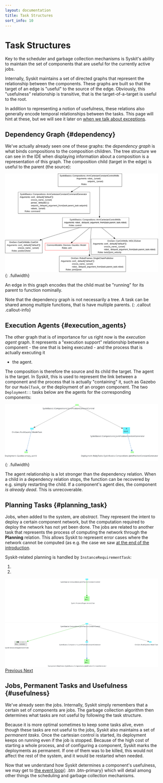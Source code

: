 ```yaml
---
layout: documentation
title: Task Structures
sort_info: 10
---
```


# Task Structures

Key to the scheduler and garbage collection mechanisms is Syskit's ability to
maintain the set of components that are useful for the currently active jobs.

Internally, Syskit maintains a set of directed graphs that represent the
relationship between the components. These graphs are built so that the target
of an edge is "useful" to the source of the edge. Obviously, this "usefulness"
relationship is transitive, that is the target-of-a-target is useful to the
root.

In addition to representing a notion of usefulness, these relations also generally
encode temporal relationships between the tasks. This page will hint at these, but
we will see it later on [when we talk about exceptions](exceptions.html).

## Dependency Graph {#dependency}

We've actually already seen one of these graphs: the _dependency graph_ is what
binds compositions to the composition children.  The tree structure we can see
in the IDE when displaying information about a composition is a representation
of this graph. The composition child (target in the edge) is useful to the
parent (the source):

![A composition dependency graph](media/composition_dependency_graph.svg){: .fullwidth}

An edge in this graph encodes that the child must be "running" for its parent
to function nominally.

Note that the dependency graph is not necessarily a tree. A task can be shared
among multiple functions, that is have multiple parents.
{: .callout .callout-info}

## Execution Agents {#execution_agents}

The other graph that is of importance for us right now is the _execution agent_
graph.  It represents a "execution support" relationship between a component -
the one that is being executed - and the process that is actually executing it
- the agent.

The composition is therefore the source and its child the target. The agent is
the target. In Syskit, this is used to represent the link between a component
and the process that is actually "containing" it, such as Gazebo for our
`ModelTask`, or the deployment of an orogen component. The two `Deployment::`
tasks below are the agents for the corresponding components:

![Example of execution agents](media/scheduling_4.png){: .fullwidth}

The agent relationship is a lot stronger than the dependency relation. When a
child in a dependency relation stops, the function can be recovered by e.g.
simply restarting the child. If a component's agent dies, the component _is
already dead_. This is unrecoverable.

## Planning Tasks {#planning_task}

Jobs, when added to the system, are _abstract_. They represent the intent to
deploy a certain component network, but the computation required to deploy the
network has not yet been done. The jobs are related to another task that represents
the process of computing the network through the **Planning** relation. This allows
Syskit to represent error cases where the network cannot be computed (as e.g. the
case we saw [at the end of the introduction](index.html#deployment_failure).

Syskit-related planning is handled by `InstanceRequirementTask`:

<div id="planned_by" class="carousel slide" data-ride="carousel">
  <!-- Indicators -->
  <ol class="carousel-indicators">
    <li data-target="#planned_by" data-slide-to="0" class="active"></li>
    <li data-target="#planned_by" data-slide-to="1"></li>
  </ol>

  <!-- Wrapper for slides -->
  <div class="carousel-inner" role="listbox">
    <div class="item active"><img src="media/planned_by_1.png" alt="start of the execution agents"></div>
    <div class="item"><img src="media/planned_by_2.png" alt="start of the execution agents"></div>
  </div>

  <!-- Controls -->
  <a class="left carousel-control" href="#planned_by" role="button" data-slide="prev">
    <span class="glyphicon glyphicon-chevron-left" aria-hidden="true"></span>
    <span class="sr-only">Previous</span>
  </a>
  <a class="right carousel-control" href="#planned_by" role="button" data-slide="next">
    <span class="glyphicon glyphicon-chevron-right" aria-hidden="true"></span>
    <span class="sr-only">Next</span>
  </a>
</div>

## Jobs, Permanent Tasks and Usefulness {#usefulness}

We've already seen the jobs. Internally, Syskit simply remembers that a certain
set of components are jobs. The garbage collection algorithm then determines
what tasks are not useful by following the task structure.

Because it is more optimal sometimes to keep some tasks alive, even though
these tasks are not useful to the jobs, Syskit also maintains a set of
_permanent tasks_. Once the cartesian control is started, its deployment keeps
on running even if the job is stopped.  Because of the high cost of starting a
whole process, and of configuring a component, Syskit marks the deployments as
permanent. If one of them was to be killed, this would not affect the rest of
the system, and it would be restarted when needed.

Now that we understand how Syskit determines a component's usefulness, we may
get to [the event loop](event_loop.html){: .btn .btn-primary} which will detail among other things
the scheduling and garbage collection mechanisms.

